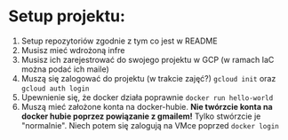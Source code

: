 # Setup projektu:

1. Setup repozytoriów zgodnie z tym co jest w README
3. Musisz mieć wdrożoną infre
4. Musisz ich zarejestrować do swojego projektu w GCP (w ramach IaC można podać ich maile)
5. Muszą się zalogować do projektu (w trakcie zajęć?)
`gcloud init`
oraz 
`gcloud auth login`
6. Upewnienie się, że docker działa poprawnie `docker run hello-world`
7. Muszą mieć założone konta na docker-hubie. **Nie twórzcie konta na docker hubie poprzez powiązanie z gmailem!** Tylko stwórzcie je "normalnie".
   Niech potem się zalogują na VMce poprzed `docker login`
